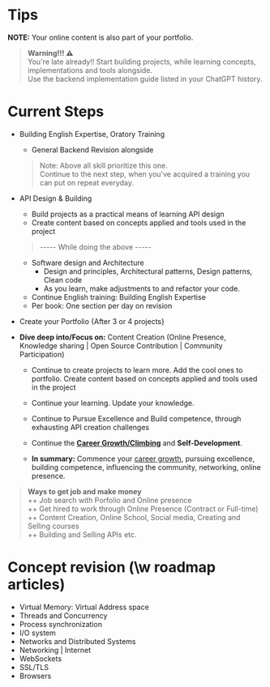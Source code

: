 # Tips
**NOTE:** Your online content is also part of your portfolio.

> **Warning!!! ⚠**\
> You're late already!! Start building projects, while learning concepts, implementations and tools alongside.\
> Use the backend implementation guide listed in your ChatGPT history.

# Current Steps
- Building English Expertise, Oratory Training
  - General Backend Revision alongside
  > Note: Above all skill prioritize this one.\
  > Continue to the next step, when you've acquired a training you can put on repeat everyday.
- API Design & Building
  - Build projects as a practical means of learning API design
  - Create content based on concepts applied and tools used in the project
  
  > ----- While doing the above -----
  - Software design and Architecture
    - Design and principles, Architectural patterns, Design patterns, Clean code
    - As you learn, make adjustments to and refactor your code.
  - Continue English training: Building English Expertise
  - Per book: One section per day on revision
- Create your Portfolio {After 3 or 4 projects}
- **Dive deep into/Focus on:** Content Creation (Online Presence, Knowledge sharing | Open Source Contribution | Community Participation)
  - Continue to create projects to learn more. Add the cool ones to portfolio. Create content based on concepts applied and tools used in the project

  - Continue your learning. Update your knowledge.
  - Continue to Pursue Excellence and Build competence, through exhausting API creation challenges
  - Continue the <u>**Career Growth/Climbing**</u> and **Self-Development**.
  - **In summary:** Commence your [career growth](../../../My%20Ideas/TheBiggerPicture.md), pursuing excellence, building competence, influencing the community, networking, online presence.

> **Ways to get job and make money**\
++ Job search with Porfolio and Online presence\
++ Get hired to work through Online Presence (Contract or Full-time)\
++ Content Creation, Online School, Social media, Creating and Selling courses\
++ Building and Selling APIs etc.


# Concept revision (\w roadmap articles)
- Virtual Memory: Virtual Address space
- Threads and Concurrency
- Process synchronization
- I/O system
- Networks and Distributed Systems
- Networking | Internet
- WebSockets
- SSL/TLS
- Browsers